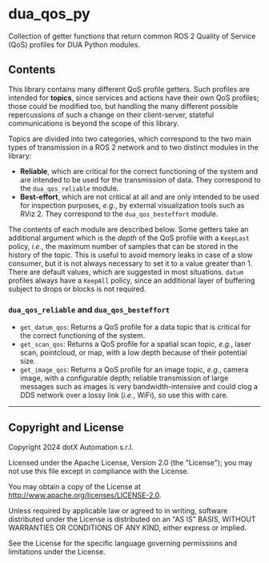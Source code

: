 # dua_qos_py

Collection of getter functions that return common ROS 2 Quality of Service (QoS) profiles for DUA Python modules.

## Contents

This library contains many different QoS profile getters. Such profiles are intended for **topics**, since services and actions have their own QoS profiles; those could be modified too, but handling the many different possible repercussions of such a change on their client-server, stateful communications is beyond the scope of this library.

Topics are divided into two categories, which correspond to the two main types of transmission in a ROS 2 network and to two distinct modules in the library:

- **Reliable**, which are critical for the correct functioning of the system and are intended to be used for the transmission of data. They correspond to the `dua_qos_reliable` module.
- **Best-effort**, which are not critical at all and are only intended to be used for inspection purposes, *e.g.*, by external visualization tools such as RViz 2. They correspond to the `dua_qos_besteffort` module.

The contents of each module are described below. Some getters take an additional argument which is the *depth* of the QoS profile with a `KeepLast` policy, *i.e.*, the maximum number of samples that can be stored in the history of the topic. This is useful to avoid memory leaks in case of a slow consumer, but it is not always necessary to set it to a value greater than 1. There are default values, which are suggested in most situations. `datum` profiles always have a `KeepAll` policy, since an additional layer of buffering subject to drops or blocks is not required.

### `dua_qos_reliable` and `dua_qos_besteffort`

- `get_datum_qos`: Returns a QoS profile for a data topic that is critical for the correct functioning of the system.
- `get_scan_qos`: Returns a QoS profile for a spatial scan topic, *e.g.*, laser scan, pointcloud, or map, with a low depth because of their potential size.
- `get_image_qos`: Returns a QoS profile for an image topic, *e.g.*, camera image, with a configurable depth; reliable transmission of large messages such as images is very bandwidth-intensive and could clog a DDS network over a lossy link (*i.e.*, WiFi), so use this with care.

---

## Copyright and License

Copyright 2024 dotX Automation s.r.l.

Licensed under the Apache License, Version 2.0 (the "License"); you may not use this file except in compliance with the License.

You may obtain a copy of the License at <http://www.apache.org/licenses/LICENSE-2.0>.

Unless required by applicable law or agreed to in writing, software distributed under the License is distributed on an "AS IS" BASIS, WITHOUT WARRANTIES OR CONDITIONS OF ANY KIND, either express or implied.

See the License for the specific language governing permissions and limitations under the License.
